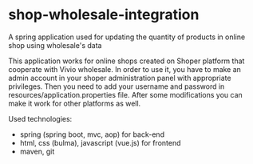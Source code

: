 # shop-wholesale-integration
A spring application used for updating the quantity of products in online shop using wholesale's data

This application works for online shops created on Shoper platform that cooperate with Vivio wholesale. In order to use it, you have to make an admin account in your shoper administration panel with appropriate privileges. Then you need to add your username and password in resources/application.properties file. After some modifications you can make it work for other platforms as well.

Used technologies: 
- spring (spring boot, mvc, aop) for back-end
- html, css (bulma), javascript (vue.js) for frontend
- maven, git
